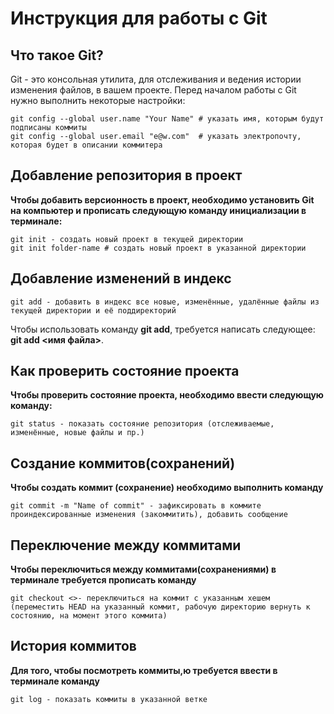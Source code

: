 # Инструкция для работы с Git

## Что такое Git?
Git - это консольная утилита, для отслеживания и ведения истории изменения файлов, в вашем проекте.
Перед началом работы c Git нужно выполнить некоторые настройки:
```fix
git config --global user.name "Your Name" # указать имя, которым будут подписаны коммиты
git config --global user.email "e@w.com"  # указать электропочту, которая будет в описании коммитера
```
## Добавление репозитория в проект
**Чтобы добавить версионность в проект, необходимо установить Git на компьютер и прописать следующую команду инициализации в терминале:**
```fix
git init - cоздать новый проект в текущей директории
git init folder-name # создать новый проект в указанной директории
```
## Добавление изменений в индекс
```fix
git add - добавить в индекс все новые, изменённые, удалённые файлы из текущей директории и её поддиректорий
```
Чтобы использовать команду **git add**, требуется написать следующее: **git add <имя файла>**.
## Как проверить состояние проекта

**Чтобы проверить состояние проекта, необходимо ввести следующую команду:**
```fix
git status - показать состояние репозитория (отслеживаемые, изменённые, новые файлы и пр.)
```
## Создание коммитов(сохранений)
**Чтобы создать коммит (сохранение) необходимо выполнить команду**
```fix
git commit -m "Name of commit" - зафиксировать в коммите проиндексированные изменения (закоммитить), добавить сообщение
```
## Переключение между коммитами
**Чтобы переключиться между коммитами(сохранениями) в терминале требуется прописать команду**
```fix
git checkout <>- переключиться на коммит с указанным хешем (переместить HEAD на указанный коммит, рабочую директорию вернуть к состоянию, на момент этого коммита)
```
## История коммитов
**Для того, чтобы посмотреть коммиты,ю требуется ввести в терминале команду**
```fix
git log - показать коммиты в указанной ветке
```

